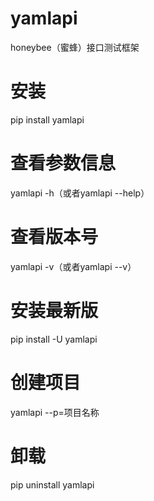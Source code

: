 # yamlapi  
honeybee（蜜蜂）接口测试框架  

# 安装  
pip install yamlapi  

# 查看参数信息  
yamlapi -h（或者yamlapi --help）  

# 查看版本号  
yamlapi -v（或者yamlapi --v）  

# 安装最新版  
pip install -U yamlapi  

# 创建项目  
yamlapi --p=项目名称  

# 卸载  
pip uninstall yamlapi  